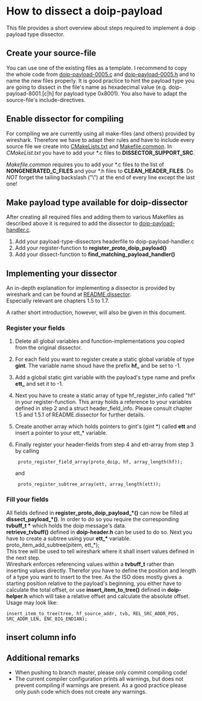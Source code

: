 
# How to dissect a doip-payload

This file provides a short overview about steps required to implement a doip payload type dissector.

## Create your source-file

You can use one of the existing files as a template.
I recommend to copy the whole code from [doip-payload-0005.c](../src/plugins/doip/doip-payload-0005.c) and [doip-payload-0005.h](../src/plugins/doip/doip-payload-0005.h) and to name the new files properly.
It is good practice to hint the payload type you are going to dissect in the file's name as hexadecimal value (e.g. doip-payload-8001.[c|h] for payload type 0x8001).
You also have to adapt the source-file's include-directives.


## Enable dissector for compiling

For compiling we are currently using all make-files (and others) provided by wireshark.
Therefore we have to adapt their rules and have to include every source file we create into [CMakeLists.txt](../src/plugins/doip/CMakeLists.txt) and [Makefile.common](../src/plugins/doip/Makefile.common).
In *CMakeList.txt* you have to add your \*.c files to **DISSECTOR\_SUPPORT_SRC**.

*Makefile.common* requires you to add your \*.c files to the list of **NONGENERATED_C_FILES** and your \*.h files to **CLEAN\_HEADER\_FILES**.
Do *NOT* forget the tailing backslash ("\\") at the end of every line except the last one!

## Make payload type available for doip-dissector
After creating all required files and adding them to various Makefiles as described above it is required to add the dissector to [doip-payload-handler.c](../src/plugins/doip/doip-payload-handler.c).

1. Add your payload-type-dissectors headerfile to doip-payload-handler.c
2. Add your register-function to **register\_proto\_doip\_payload()**
3. Add your dissect-function to **find\_matching\_payload\_handler()**


## Implementing your dissector
An in-depth explanation for implementing a dissector is provided by wireshark and can be found at [README.dissector](https://github.com/wireshark/wireshark/blob/master-1.12/doc/README.dissector).  
Especially relevant are chapters 1.5 to 1.7.

A rather short introduction, however, will also be given in this document.  

### Register your fields

1. Delete all global variables and function-implementations you copied from the original dissector.
2. For each field you want to register create a static global variable of type **gint**. The variable name shoud have the prefix **hf\_** and be set to -1.
3. Add a global static gint variable with the payload's type name and prefix **ett\_** and set it to -1.
4. Next you have to create a static array of type hf\_register\_info called "hf" in your register-function.
This array holds a reference to your variables defined in step 2 and a struct header\_field\_info.
Please consult chapter 1.5 and 1.5.1 of README.dissector for further details.
5. Create another array which holds pointers to gint's (gint \*) called **ett** and insert a pointer to your ett\_\* variable.
6. Finally register your header-fields from step 4 and ett-array from step 3 by calling  

        proto_register_field_array(proto_doip, hf, array_length(hf));

    and

        proto_register_subtree_array(ett, array_length(ett));


### Fill your fields

All fields defined in **register\_proto\_doip\_payload\_\*()** can now be filled at **dissect\_payload\_\*()**.
In order to do so you require the corresponding **tvbuff\_t \*** which holds the doip message's data.  
**retrieve\_tvbuff()** defined in **doip-header.h** can be used to do so.
Next you have to create a subtree using your **ett\_\*** variable.
    proto\_item\_add\_subtree(pitem, ett\_\*);  
This tree will be used to tell wireshark where it shall insert values defined in the next step.  
Wireshark enforces referencing values within a **tvbuff\_t**  rather than  inserting values directly.
Therefor you have to define the position and length of a type you want to insert to the tree.
As the ISO does mostly gives a starting position relative to the payload's beginning, you either have to calculate the total offset, or use **insert\_item\_to\_tree()** defined in **doip-helper.h** which will take a relative offset and calculate the absolute offset.  
Usage may look like:

    insert_item_to_tree(tree, hf_source_addr, tvb, REL_SRC_ADDR_POS, SRC_ADDR_LEN, ENC_BIG_ENDIAN);



## insert column info


## Additional remarks
- When pushing to branch master, please only commit compiling code!
- The current compiler configuration prints all warnings, but does not prevent compiling if warnings are present. As a good practice please only push code which does not create any warnings.






